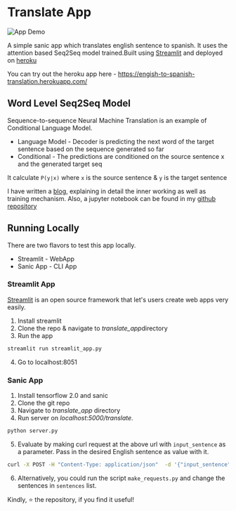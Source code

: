 # Translate App

![App Demo](resources/streamlit_app.gif)

A simple sanic app which translates english sentence to spanish. It uses the attention based Seq2Seq model trained.Built using [Streamlit](https://www.streamlit.io/) and deployed on [heroku](https://www.heroku.com/)

You can try out the heroku app here - https://engish-to-spanish-translation.herokuapp.com/

## Word Level Seq2Seq Model
Sequence-to-sequence Neural Machine Translation is an example of Conditional Language Model.

* Language Model - Decoder is predicting the next word of the target sentence based on the sequence generated so far
* Conditional - The predictions are conditioned on the source sentence x and the generated target seq

It calculate `P(y∣x)` where `x` is the source sentence & `y` is the target sentence

I have written a [blog](https://adimyth.github.io/notes/seq2seq/nlp/machine-translation/2020/08/11/Seq2Seq.html), explaining in detail the inner working as well as training mechanism.
Also, a jupyter notebook can be found in my [github repository](https://adimyth.github.io/notes/seq2seq/nlp/machine-translation/2020/08/11/Seq2Seq.html)

## Running Locally
There are two flavors to test this app locally. 
* Streamlit - WebApp
* Sanic App - CLI App
### Streamlit App
[Streamlit](https://streamlit.io) is an open source framework that let's users create web apps very easily.
1. Install streamlit
2. Clone the repo & navigate to *translate_app*directory
3. Run the app
```bash
streamlit run streamlit_app.py
```
4. Go to localhost:8051

### Sanic App
1. Install tensorflow 2.0 and sanic
2. Clone the git repo
3. Navigate to *translate_app* directory
4. Run server on *localhost:5000/translate*. 
```python
python server.py
```
5. Evaluate by making curl request at the above url with `input_sentence` as a parameter. Pass in the desired English sentence as value with it. 
```bash
curl -X POST -H "Content-Type: application/json"  -d '{"input_sentence":"What did you decide?"}' "localhost:5000/translate"
```
6. Alternatively, you could run the script `make_requests.py` and change the sentences in `sentences` list.

Kindly, :star: the repository, if you find it useful!
